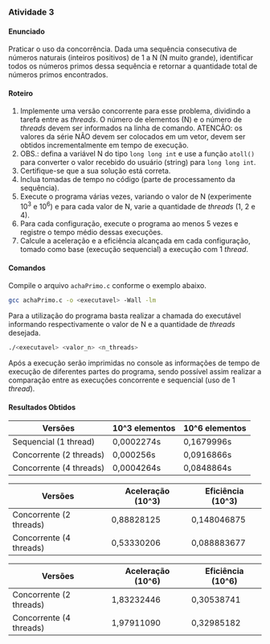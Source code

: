 ### Atividade 3

#### Enunciado

Praticar o uso da concorrência. Dada uma sequência consecutiva de números naturais (inteiros positivos) de 1 a N (N muito grande), identificar todos os números primos dessa sequência e retornar a quantidade total de números primos encontrados.

#### Roteiro

1. Implemente uma versão concorrente para esse problema, dividindo a tarefa entre as _threads_. O número de elementos (N) e o número de _threads_ devem ser informados
   na linha de comando.
   ATENCÃO: os valores da série NÃO devem ser colocados em um vetor, devem ser obtidos incrementalmente em tempo de execução.
2. OBS.: defina a variável N do tipo `long long int` e use a função `atoll()` para converter o valor recebido do usuário (string) para `long long int`.
3. Certifique-se que a sua solução está correta.
4. Inclua tomadas de tempo no código (parte de processamento da sequência).
5. Execute o programa várias vezes, variando o valor de N (experimente $10^3$ e $10^6$) e para cada valor de N, varie a quantidade de _threads_ (1, 2 e 4).
6. Para cada configuração, execute o programa ao menos 5 vezes e registre o tempo médio dessas execuções.
7. Calcule a aceleração e a eficiência alcançada em cada configuração, tomado como base (execução sequencial) a execução com 1 _thread_.

#### Comandos

Compile o arquivo `achaPrimo.c` conforme o exemplo abaixo.

```bash
gcc achaPrimo.c -o <executavel> -Wall -lm
```

Para a utilização do programa basta realizar a chamada do executável informando respectivamente o valor de N e a quantidade de _threads_ desejada.

```bash
./<executavel> <valor_n> <n_threads>
```

Após a execução serão imprimidas no console as informações de tempo de execução de diferentes partes do programa, sendo possível assim realizar a comparação entre as execuções concorrente e sequencial (uso de 1 _thread_).

#### Resultados Obtidos

| Versões | 10^3 elementos | 10^6 elementos  |
|--------|-----------------|---------|
| Sequencial (1 thread) | 0,0002274s  |  0,1679996s  | 
| Concorrente (2 threads) | 0,000256s  |  0,0916866s  | 
| Concorrente (4 threads) | 0,0004264s  |  0,0848864s  | 

| Versões | Aceleração (10^3) | Eficiência (10^3) |
|--------|-----------------|---------|
| Concorrente (2 threads) |  0,88828125 |  0,148046875  | 
| Concorrente (4 threads) |  0,53330206 |  0,088883677  | 

| Versões | Aceleração (10^6) | Eficiência (10^6) |
|--------|-----------------|---------|
| Concorrente (2 threads) |  1,83232446 |  0,30538741  | 
| Concorrente (4 threads) |  1,97911090 |  0,32985182  | 

